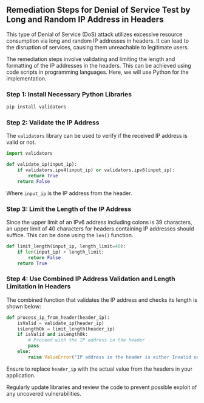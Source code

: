 

## Remediation Steps for Denial of Service Test by Long and Random IP Address in Headers

This type of Denial of Service (DoS) attack utilizes excessive resource consumption via long and random IP addresses in headers. It can lead to the disruption of services, causing them unreachable to legitimate users. 

The remediation steps involve validating and limiting the length and formatting of the IP addresses in the headers. This can be achieved using code scripts in programming languages. Here, we will use Python for the implementation.

### Step 1: Install Necessary Python Libraries
```bash
pip install validators
```

### Step 2: Validate the IP Address
The `validators` library can be used to verify if the received IP address is valid or not.

```python
import validators

def validate_ip(input_ip):
    if validators.ipv4(input_ip) or validators.ipv6(input_ip):
        return True
    return False
```
Where `input_ip` is the IP address from the header.

### Step 3: Limit the Length of the IP Address
Since the upper limit of an IPv6 address including colons is 39 characters, an upper limit of 40 characters for headers containing IP addresses should suffice. This can be done using the `len()` function.

```python
def limit_length(input_ip, length_limit=40):
    if len(input_ip) > length_limit:
        return False
    return True
```

### Step 4: Use Combined IP Address Validation and Length Limitation in Headers
The combined function that validates the IP address and checks its length is shown below:

```python
def process_ip_from_header(header_ip):
    isValid = validate_ip(header_ip)
    isLengthOk = limit_length(header_ip)
    if isValid and isLengthOk:
        # Proceed with the IP address in the header
        pass
    else:
        raise ValueError("IP address in the header is either Invalid or Too Long.")
```
Ensure to replace `header_ip` with the actual value from the headers in your application.

Regularly update libraries and review the code to prevent possible exploit of any uncovered vulnerabilities.